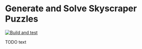 # Generate and Solve Skyscraper Puzzles

[![Build and test](https://github.com/dark/skyscraper-puzzle/actions/workflows/cmake-single-platform.yml/badge.svg)](https://github.com/dark/skyscraper-puzzle/actions/workflows/cmake-single-platform.yml)

TODO text
